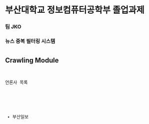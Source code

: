 <div>
    <h1>부산대학교 정보컴퓨터공학부 졸업과제</h1>
    <h3>팀 JKO</h3>
    <h3>뉴스 중복 필터링 시스템</h3>
</div>
<div>
    <h1></h1>
    <h2>Crawling Module</h2>
    <pre>
        <p>언론사 목록</p>
        <ul>
            <li>부산일보</li>
        </ul>
</div>
